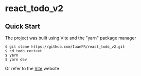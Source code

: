# react_todo_v2

## Quick Start
The project was built using Vite and the "yarn" package manager

```shell
$ git clone https://github.com/IuanPR/react_todo_v2.git
$ cd todo_context
$ yarn
$ yarn dev
```
Or refer to the [Vite](https://vitejs.dev/guide/) website 
